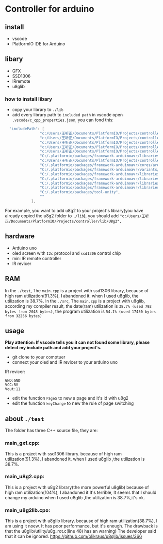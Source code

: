 # Controller for arduino
## install
- vscode
- PlatformIO IDE for Arduino
## libary
- GFX
- SSD1306
- IRremote
- u8glib
### how to install libary
- copy your library to `./lib`
- add every library path to `included path` in vscode
open `.vscode/c_cpp_properties.json`, you can fond this:
```c
  "includePath": [
                "c:/Users/王听正/Documents/PlatformIO/Projects/controller/include",
                "c:/Users/王听正/Documents/PlatformIO/Projects/controller/src",
                "c:/Users/王听正/Documents/PlatformIO/Projects/controller/lib/Arduino-IRremote-master",
                "c:/Users/王听正/Documents/PlatformIO/Projects/controller/lib/Adafruit_SSD1306",
                "c:/Users/王听正/Documents/PlatformIO/Projects/controller/lib/U8g2",
                "C:/.platformio/packages/framework-arduinoavr/libraries/__cores__/arduino/Wire/src",
                "c:/Users/王听正/Documents/PlatformIO/Projects/controller/lib/Adafruit_GFX",
                "C:/.platformio/packages/framework-arduinoavr/cores/arduino",
                "C:/.platformio/packages/framework-arduinoavr/variants/standard",
                "C:/.platformio/packages/framework-arduinoavr/libraries/__cores__/arduino/EEPROM/src",
                "C:/.platformio/packages/framework-arduinoavr/libraries/__cores__/arduino/HID/src",
                "C:/.platformio/packages/framework-arduinoavr/libraries/__cores__/arduino/SPI/src",
                "C:/.platformio/packages/framework-arduinoavr/libraries/__cores__/arduino/SoftwareSerial/src",
                "C:/.platformio/packages/tool-unity",
                ""
            ],
```
For example, you want to add u8g2 to your project's library(you have already copied the u8g2 folder to `./lib`), you should add `"c:/Users/王听正/Documents/PlatformIO/Projects/controller/lib/U8g2",`
## hardware
- Arduino uno
- oled screen with `I2c` protocol and `ssd1306` control chip
- mini IR remote controller
- IR revicer
## RAM
In the `./test`, The `main.cpp` is a project with ssd1306 library, because of high ram utilization(91.3%), I abandoned it. when I used u8glib, the utilization is 38.7%. In the `./src`, The `main.cpp` is a project with u8glib, according my compiler result, the date(ram) utilization is `38.7% (used 792 bytes from 2048 bytes)`, the program utilization is `54.1% (used 17450 bytes from 32256 bytes)`
## usage
**Play attention: If vscode tells you it can not found some library, please detect my include path and add your project's.**
- git clone to your comptuer
- connect your oled and IR revicer to your arduino uno

IR revicer:
```
GND:GND
VCC:5V
Vout:11
```
- edit the function `PageS` to new a page and it's id with u8g2
- edit the function `keyChange` to new the rule of page switching
## about `./test`
The folder has three C++ source file, they are:
### main_gxf.cpp:
This is a project with ssd1306 library.
because of high ram utilization(91.3%), I abandoned it.
when I used u8glib ,the utilization is 38.7%.
### main_u8g2.cpp:
This is a project with u8g2 library(the more powerful u8glib)
because of high ram utilization(104%), I abandoned it
It's terrible, It seems that I should change my arduino
when I used u8glib ,the utilization is 38.7%,it's ok.
### main_u8g2lib.cpo:
This is a project with u8glib library.
because of high ram utilization(38.7%), I am using it noew.
It has poor performance, but it's enough.
The drawback is that the u8glib/utility/u8g_rot.c(line 48) has an warning)
The developer said that it can be ignored.
https://github.com/olikraus/u8glib/issues/366
